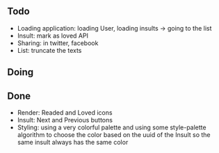## Todo
- Loading application: loading User, loading insults -> going to the list
- Insult: mark as loved API
- Sharing: in twitter, facebook
- List: truncate the texts

## Doing


## Done
- Render: Readed and Loved icons
- Insult: Next and Previous buttons
- Styling: using a very colorful palette and using some style-palette algorithm to choose the color based on the uuid of the Insult so the same insult always has the same color

